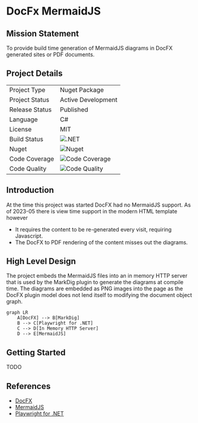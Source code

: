 # DocFx MermaidJS

## Mission Statement

To provide build time generation of MermaidJS diagrams in DocFX generated sites or PDF documents.

## Project Details

| | |
| ------------ | ------------- |
| Project Type | Nuget Package |
| Project Status | Active Development |
| Release Status | Published |
| Language | C# |
| License | MIT |
| Build Status | ![.NET]()
| Nuget | ![Nuget](https://img.shields.io/nuget/v/Dhgms.DocFx.MermaidJs.Plugin) |
| Code Coverage | ![Code Coverage]() |
| Code Quality | ![Code Quality]() |

## Introduction

At the time this project was started DocFX had no MermaidJS support. As of 2023-05 there is view time support in the modern HTML template however

* It requires the content to be re-generated every visit, requiring Javascript.
* The DocFX to PDF rendering of the content misses out the diagrams.

## High Level Design

The project embeds the MermaidJS files into an in memory HTTP server that is used by the MarkDig plugin to generate the diagrams at compile time. The diagrams are embedded as PNG images into the page as the DocFX plugin model does not lend itself to modifying the document object graph.

```mermaid
graph LR
    A[DocFX] --> B[MarkDig]
    B --> C[Playwright for .NET]
    C --> D[In Memory HTTP Server]
    D --> E[MermaidJS]
```

## Getting Started

TODO

## References

* [DocFX](https://dotnet.github.io/docfx/)
* [MermaidJS](https://mermaid-js.github.io/mermaid/#/)
* [Playwright for .NET](https://playwright.dev/dotnet/)
